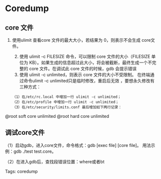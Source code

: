 # Coredump

## core 文件

1. 使用ulimit 查看core 文件的最大大小，若结果为 0，则表示不会生成 core文件。 
   
   2. 使用 ulimit -c FILESIZE 命令，可以限制 core 文件的大小（FILESIZE 单位为 KB）。如果生成的信息超过此大小，将会被截断，最终生成一个不完整的 core 文件。在调试此 core 文件的时候，gdb 会提示错误
   3. 使用 ulimit -c unlimited，则表示 core 文件的大小不受限制。
      在终端通过命令ulimit -c unlimited只是临时修改，重启后无效 ，要想永久修改有三种方式：
   
   ```
   （1）在/etc/rc.local 中增加一行 ulimit -c unlimited；
   （2）在/etc/profile 中增加一行 ulimit -c unlimited；
   （3）在/etc/security/limits.conf 最后增加如下两行记录：
   ```

@root soft core unlimited
@root hard core unlimited

## 调试core文件

（1）启动gdb，进入core文件，命令格式：gdb [exec file] [core file]。 
  用法示例：gdb ./test test.core。

（2）在进入gdb后，查找段错误位置：where或者bt 

Tags:
  coredump